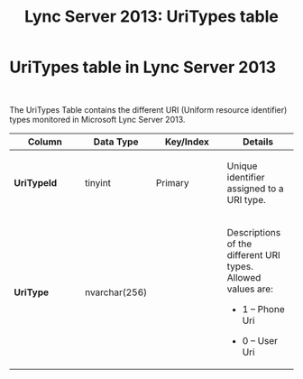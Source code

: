 ﻿---
title: 'Lync Server 2013: UriTypes table'
TOCTitle: UriTypes table
ms:assetid: 77c4dfae-1b29-4e81-ba05-609e61643998
ms:mtpsurl: https://technet.microsoft.com/en-us/library/Gg398587(v=OCS.15)
ms:contentKeyID: 48184553
ms.date: 06/16/2015
mtps_version: v=OCS.15
---

# UriTypes table in Lync Server 2013

 


The UriTypes Table contains the different URI (Uniform resource identifier) types monitored in Microsoft Lync Server 2013.


<table>
<colgroup>
<col style="width: 25%" />
<col style="width: 25%" />
<col style="width: 25%" />
<col style="width: 25%" />
</colgroup>
<thead>
<tr class="header">
<th>Column</th>
<th>Data Type</th>
<th>Key/Index</th>
<th>Details</th>
</tr>
</thead>
<tbody>
<tr class="odd">
<td><p><strong>UriTypeId</strong></p></td>
<td><p>tinyint</p></td>
<td><p>Primary</p></td>
<td><p>Unique identifier assigned to a URI type.</p></td>
</tr>
<tr class="even">
<td><p><strong>UriType</strong></p></td>
<td><p>nvarchar(256)</p></td>
<td><p></p></td>
<td><p>Descriptions of the different URI types. Allowed values are:</p>
<ul>
<li><p>1 – Phone Uri</p></li>
<li><p>0 – User Uri</p></li>
</ul></td>
</tr>
</tbody>
</table>


